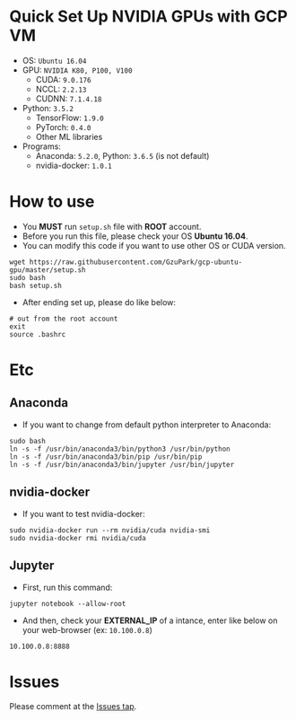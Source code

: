 # Quick Set Up NVIDIA GPUs with GCP VM
* OS: `Ubuntu 16.04`
* GPU: `NVIDIA K80, P100, V100`
    * CUDA: `9.0.176`
    * NCCL: `2.2.13`
    * CUDNN: `7.1.4.18`
* Python: `3.5.2`
    * TensorFlow: `1.9.0`
    * PyTorch: `0.4.0`
    * Other ML libraries
* Programs:
    * Anaconda: `5.2.0`, Python: `3.6.5` (is not default)
    * nvidia-docker: `1.0.1`

# How to use
* You __MUST__ run `setup.sh` file with __ROOT__ account.
* Before you run this file, please check your OS __Ubuntu 16.04__.
* You can modify this code if you want to use other OS or CUDA version.
```
wget https://raw.githubusercontent.com/GzuPark/gcp-ubuntu-gpu/master/setup.sh
sudo bash
bash setup.sh
```
* After ending set up, please do like below:
```
# out from the root account
exit
source .bashrc
```

# Etc

## Anaconda
* If you want to change from default python interpreter to Anaconda:
```
sudo bash
ln -s -f /usr/bin/anaconda3/bin/python3 /usr/bin/python
ln -s -f /usr/bin/anaconda3/bin/pip /usr/bin/pip
ln -s -f /usr/bin/anaconda3/bin/jupyter /usr/bin/jupyter
```

## nvidia-docker
* If you want to test nvidia-docker:
```
sudo nvidia-docker run --rm nvidia/cuda nvidia-smi
sudo nvidia-docker rmi nvidia/cuda
```

## Jupyter
* First, run this command:
```
jupyter notebook --allow-root
```
* And then, check your __EXTERNAL_IP__ of a intance, enter like below on your web-browser (ex: `10.100.0.8`)
```
10.100.0.8:8888
```

# Issues
Please comment at the [Issues tap](https://github.com/GzuPark/gcp-ubuntu-gpu/issues).

